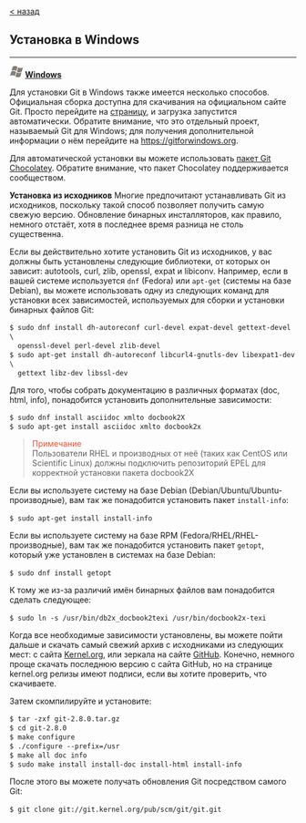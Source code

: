 [< назад](./install_git.md)

## Установка в Windows

---

**![Окно](./assets/windows.png) [Windows](https://git-scm.com/download/win "download for Windows")**

Для установки Git в Windows также имеется несколько способов. Официальная сборка доступна для скачивания на официальном сайте Git. Просто перейдите на [страницу](https://git-scm.com/download/win "download for Windows"), и загрузка запустится автоматически. Обратите внимание, что это отдельный проект, называемый Git для Windows; для получения дополнительной информации о нём перейдите на https://gitforwindows.org.

Для автоматической установки вы можете использовать [пакет Git Chocolatey](https://community.chocolatey.org/packages/git). Обратите внимание, что пакет Chocolatey поддерживается сообществом.

**Установка из исходников**
Многие предпочитают устанавливать Git из исходников, поскольку такой способ позволяет получить самую свежую версию. Обновление бинарных инсталляторов, как правило, немного отстаёт, хотя в последнее время разница не столь существенна.

Если вы действительно хотите установить Git из исходников, у вас должны быть установлены следующие библиотеки, от которых он зависит: autotools, curl, zlib, openssl, expat и libiconv. Например, если в вашей системе используется `dnf` (Fedora) или `apt-get` (системы на базе Debian), вы можете использовать одну из следующих команд для установки всех зависимостей, используемых для сборки и установки бинарных файлов Git:

```
$ sudo dnf install dh-autoreconf curl-devel expat-devel gettext-devel \
  openssl-devel perl-devel zlib-devel
$ sudo apt-get install dh-autoreconf libcurl4-gnutls-dev libexpat1-dev \
  gettext libz-dev libssl-dev
  ```

Для того, чтобы собрать документацию в различных форматах (doc, html, info), понадобится установить дополнительные зависимости:

```
$ sudo dnf install asciidoc xmlto docbook2X
$ sudo apt-get install asciidoc xmlto docbook2x
```

> <span style="color:#f14e32;">Примечание</span><br>
Пользователи RHEL и производных от неё (таких как CentOS или Scientific Linux) должны подключить репозиторий EPEL для корректной установки пакета docbook2X

Если вы используете систему на базе Debian (Debian/Ubuntu/Ubuntu-производные), вам так же понадобится установить пакет `install-info`:

`$ sudo apt-get install install-info`

Если вы используете систему на базе RPM (Fedora/RHEL/RHEL-производные), вам так же понадобится установить пакет `getopt`, который уже установлен в системах на базе Debian:

`$ sudo dnf install getopt`

К тому же из-за различий имён бинарных файлов вам понадобится сделать следующее:

`$ sudo ln -s /usr/bin/db2x_docbook2texi /usr/bin/docbook2x-texi`

Когда все необходимые зависимости установлены, вы можете пойти дальше и скачать самый свежий архив с исходниками из следующих мест: с сайта [Kernel.org](https://www.kernel.org/pub/software/scm/git), или зеркала на сайте [GitHub](https://github.com/git/git/releases). Конечно, немного проще скачать последнюю версию с сайта GitHub, но на странице kernel.org релизы имеют подписи, если вы хотите проверить, что скачиваете.

Затем скомпилируйте и установите:

```
$ tar -zxf git-2.8.0.tar.gz
$ cd git-2.8.0
$ make configure
$ ./configure --prefix=/usr
$ make all doc info
$ sudo make install install-doc install-html install-info
```

После этого вы можете получать обновления Git посредством самого Git:

`$ git clone git://git.kernel.org/pub/scm/git/git.git`